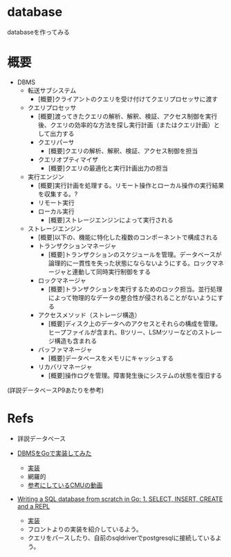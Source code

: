 # database
databaseを作ってみる


# 概要

- DBMS
    - 転送サブシステム
        - [概要]クライアントのクエリを受け付けてクエリプロセッサに渡す
    - クエリプロセッサ
        - [概要]渡ってきたクエリの解析、解釈、検証、アクセス制御を実行後、クエリの効率的な方法を探し実行計画（またはクエリ計画）として出力する
        - クエリパーサ
            - [概要]クエリの解析、解釈、検証、アクセス制御を担当
        - クエリオプティマイザ
            - [概要]クエリの最適化と実行計画出力の担当
    - 実行エンジン
        - [概要]実行計画を処理する。リモート操作とローカル操作の実行結果を収集する。?
        - リモート実行
        - ローカル実行
            - [概要]ストレージエンジンによって実行される
    - ストレージエンジン
        - [概要]以下の、機能に特化した複数のコンポーネントで構成される
        - トランザクションマネージャ
            - [概要]トランザクションのスケジュールを管理。データベースが論理的に一貫性を失った状態にならないようにする。ロックマネージャと連動して同時実行制御をする
        - ロックマネージャ
            - [概要]トランザクションを実行するためのロック担当。並行処理によって物理的なデータの整合性が侵されることがないようにする
        - アクセスメソッド（ストレージ構造）
            - [概要]ディスク上のデータへのアクセスとそれらの構成を管理。ヒープファイルが含まれ、Bツリー、LSMツリーなどのストレージ構造も含まれる
        - バッファマネージャ
            - [概要]データベースをメモリにキャッシュする
        - リカバリマネージャ
            - [概要]操作ログを管理。障害発生後にシステムの状態を復旧する

(詳説データベースP9あたりを参考)


# Refs
- 詳説データベース

- [DBMSをGoで実装してみた](https://buildersbox.corp-sansan.com/entry/2019/10/24/110000)
    - [実装](https://github.com/ad-sho-loko/bogoDB)
    - 網羅的
    - [参考にしているCMUの動画](https://www.youtube.com/watch?v=v4bU6n97Vr8)

- [Writing a SQL database from scratch in Go: 1. SELECT, INSERT, CREATE and a REPL](https://notes.eatonphil.com/database-basics.html)
    - [実装](https://github.com/eatonphil/gosql)
    - フロントよりの実装を紹介しているよう。
    - クエリをパースしたり、自前のsqldriverでpostgresqlに接続しているよう。
